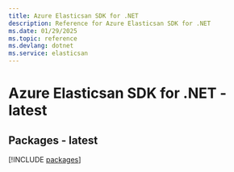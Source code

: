 ```yaml
---
title: Azure Elasticsan SDK for .NET
description: Reference for Azure Elasticsan SDK for .NET
ms.date: 01/29/2025
ms.topic: reference
ms.devlang: dotnet
ms.service: elasticsan
---
```

# Azure Elasticsan SDK for .NET - latest
## Packages - latest
[!INCLUDE [packages](elasticsan-index.md)]